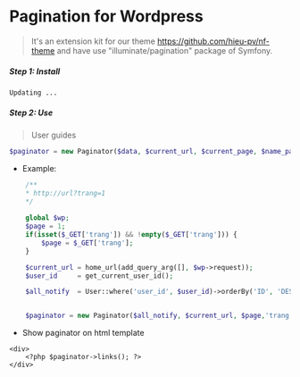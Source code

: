 # Pagination for Wordpress
 > It's an extension kit for our theme https://github.com/hieu-pv/nf-theme and have use "illuminate/pagination" package of Symfony.
 
<a name="installation"></a>
##### Step 1: Install 
```
Updating ...
```

<a name="configuration"></a>
##### Step 2: Use
> User guides

```php
$paginator = new Paginator($data, $current_url, $current_page, $name_paging);
```

- Example:
```php
    /**
    * http://url?trang=1
    */
   
    global $wp;
    $page = 1;
    if(isset($_GET['trang']) && !empty($_GET['trang'])) {
        $page = $_GET['trang'];
    }

    $current_url = home_url(add_query_arg([], $wp->request));
    $user_id     = get_current_user_id();

    $all_notify  = User::where('user_id', $user_id)->orderBy('ID', 'DESC')->paginate(4,['*'], 'trang', $page)->setPageName("trang");


    $paginator = new Paginator($all_notify, $current_url, $page,'trang');
```

- Show paginator on html template
```
<div>
	<?php $paginator->links(); ?>
</div>
```